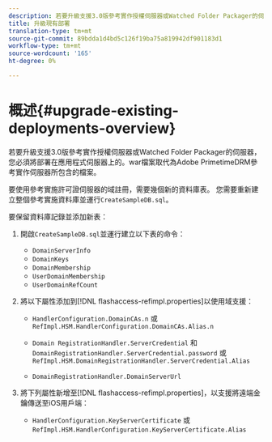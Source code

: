 ```yaml
---
description: 若要升級支援3.0版參考實作授權伺服器或Watched Folder Packager的伺服器，您必須將部署在應用程式伺服器上的。war檔案取代為Adobe PrimetimeDRM參考實作伺服器所包含的檔案。
title: 升級現有部署
translation-type: tm+mt
source-git-commit: 89bdda1d4bd5c126f19ba75a819942df901183d1
workflow-type: tm+mt
source-wordcount: '165'
ht-degree: 0%

---
```



# 概述{#upgrade-existing-deployments-overview}

若要升級支援3.0版參考實作授權伺服器或Watched Folder Packager的伺服器，您必須將部署在應用程式伺服器上的。war檔案取代為Adobe PrimetimeDRM參考實作伺服器所包含的檔案。

要使用參考實施許可證伺服器的域註冊，需要幾個新的資料庫表。 您需要重新建立整個參考實施資料庫並運行`CreateSampleDB.sql`。

要保留資料庫記錄並添加新表：

1. 開啟`CreateSampleDB.sql`並運行建立以下表的命令：

   * `DomainServerInfo`
   * `DomainKeys`
   * `DomainMembership`
   * `UserDomainMembership`
   * `UserDomainRefCount`

1. 將以下屬性添加到[!DNL flashaccess-refimpl.properties]以使用域支援：

   * `HandlerConfiguration.DomainCAs.n` 或  `RefImpl.HSM.HandlerConfiguration.DomainCAs.Alias.n`

   * `Domain RegistrationHandler.ServerCredential` 和 `DomainRegistrationHandler.ServerCredential.password` 或  `RefImpl.HSM.DomainRegistrationHandler.ServerCredential.Alias`

   * `DomainRegistrationHandler.DomainServerUrl`

1. 將下列屬性新增至[!DNL flashaccess-refimpl.properties]，以支援將遠端金鑰傳送至iOS用戶端：

   * `HandlerConfiguration.KeyServerCertificate` 或  `RefImpl.HSM.HandlerConfiguration.KeyServerCertificate.Alias`